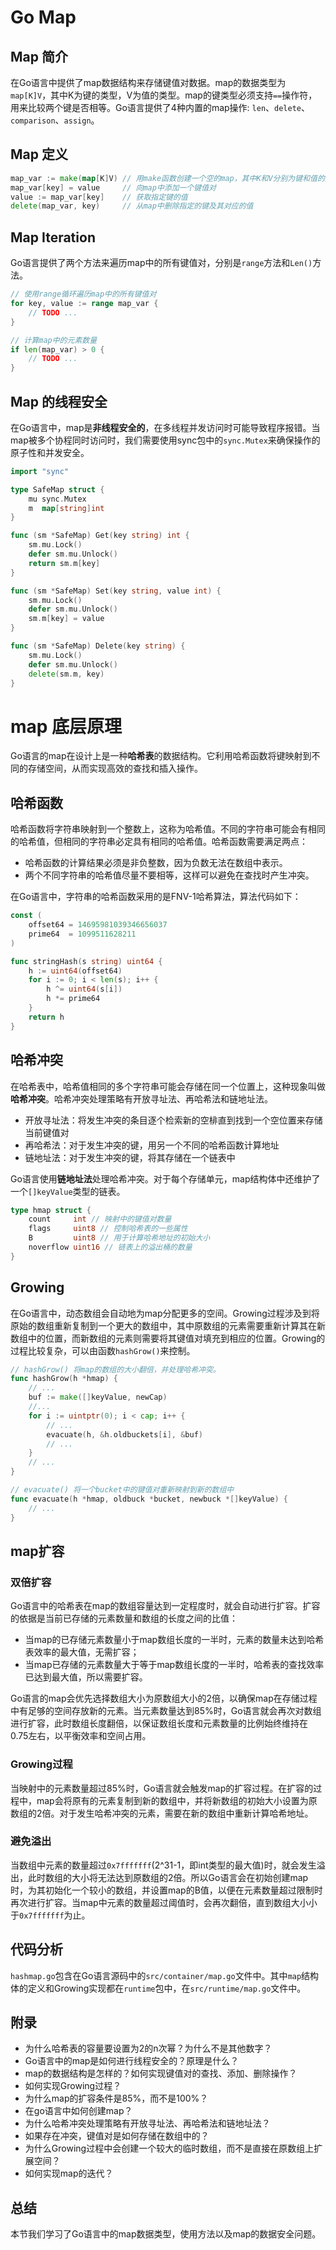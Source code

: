 # Go Map
## Map 简介
在Go语言中提供了map数据结构来存储键值对数据。map的数据类型为`map[K]V`，其中K为键的类型，V为值的类型。map的键类型必须支持`==`操作符，用来比较两个键是否相等。Go语言提供了4种内置的map操作: `len`、`delete`、`comparison`、`assign`。

## Map 定义
```go
map_var := make(map[K]V) // 用make函数创建一个空的map，其中K和V分别为键和值的类型
map_var[key] = value     // 向map中添加一个键值对
value := map_var[key]    // 获取指定键的值
delete(map_var, key)     // 从map中删除指定的键及其对应的值
```

## Map Iteration
Go语言提供了两个方法来遍历map中的所有键值对，分别是`range`方法和`Len()`方法。
```go
// 使用range循环遍历map中的所有键值对
for key, value := range map_var {
    // TODO ...
}

// 计算map中的元素数量
if len(map_var) > 0 {
    // TODO ...
}
```

## Map 的线程安全
在Go语言中，map是**非线程安全的**，在多线程并发访问时可能导致程序报错。当map被多个协程同时访问时，我们需要使用sync包中的`sync.Mutex`来确保操作的原子性和并发安全。

```go
import "sync"

type SafeMap struct {
    mu sync.Mutex
    m  map[string]int
}

func (sm *SafeMap) Get(key string) int {
    sm.mu.Lock()
    defer sm.mu.Unlock()
    return sm.m[key]
}

func (sm *SafeMap) Set(key string, value int) {
    sm.mu.Lock()
    defer sm.mu.Unlock()
    sm.m[key] = value
}

func (sm *SafeMap) Delete(key string) {
    sm.mu.Lock()
    defer sm.mu.Unlock()
    delete(sm.m, key)
}
```
# map 底层原理
Go语言的map在设计上是一种**哈希表**的数据结构。它利用哈希函数将键映射到不同的存储空间，从而实现高效的查找和插入操作。

## 哈希函数
哈希函数将字符串映射到一个整数上，这称为哈希值。不同的字符串可能会有相同的哈希值，但相同的字符串必定具有相同的哈希值。哈希函数需要满足两点：
* 哈希函数的计算结果必须是非负整数，因为负数无法在数组中表示。
* 两个不同字符串的哈希值尽量不要相等，这样可以避免在查找时产生冲突。

在Go语言中，字符串的哈希函数采用的是FNV-1哈希算法，算法代码如下：
```go
const (
    offset64 = 14695981039346656037
    prime64  = 1099511628211
)

func stringHash(s string) uint64 {
    h := uint64(offset64)
    for i := 0; i < len(s); i++ {
        h ^= uint64(s[i])
        h *= prime64
    }
    return h
}
```

## 哈希冲突
在哈希表中，哈希值相同的多个字符串可能会存储在同一个位置上，这种现象叫做**哈希冲突**。哈希冲突处理策略有开放寻址法、再哈希法和链地址法。
- 开放寻址法：将发生冲突的条目逐个检索新的空棑直到找到一个空位置来存储当前键值对
- 再哈希法：对于发生冲突的键，用另一个不同的哈希函数计算地址
- 链地址法：对于发生冲突的键，将其存储在一个链表中

Go语言使用**链地址法**处理哈希冲突。对于每个存储单元，map结构体中还维护了一个`[]keyValue`类型的链表。
```go
type hmap struct {
    count     int // 映射中的键值对数量
    flags     uint8 // 控制哈希表的一些属性
    B         uint8 // 用于计算哈希地址的初始大小
    noverflow uint16 // 链表上的溢出桶的数量
}
```

## Growing
在Go语言中，动态数组会自动地为map分配更多的空间。Growing过程涉及到将原始的数组重新复制到一个更大的数组中，其中原数组的元素需要重新计算其在新数组中的位置，而新数组的元素则需要将其键值对填充到相应的位置。Growing的过程比较复杂，可以由函数`hashGrow()`来控制。

```go
// hashGrow() 将map的数组的大小翻倍，并处理哈希冲突。
func hashGrow(h *hmap) {
    // ...
    buf := make([]keyValue, newCap)
    //...
    for i := uintptr(0); i < cap; i++ {
        // ...
        evacuate(h, &h.oldbuckets[i], &buf)
        // ...
    }
    // ...
}

// evacuate() 将一个bucket中的键值对重新映射到新的数组中
func evacuate(h *hmap, oldbuck *bucket, newbuck *[]keyValue) {
    // ...
}
```

## map扩容
### 双倍扩容
Go语言中的哈希表在map的数组容量达到一定程度时，就会自动进行扩容。扩容的依据是当前已存储的元素数量和数组的长度之间的比值：
* 当map的已存储元素数量小于map数组长度的一半时，元素的数量未达到哈希表效率的最大值，无需扩容；
* 当map已存储的元素数量大于等于map数组长度的一半时，哈希表的查找效率已达到最大值，所以需要扩容。

Go语言的map会优先选择数组大小为原数组大小的2倍，以确保map在存储过程中有足够的空间存放新的元素。当元素数量达到85%时，Go语言就会再次对数组进行扩容，此时数组长度翻倍，以保证数组长度和元素数量的比例始终维持在0.75左右，以平衡效率和空间占用。

### Growing过程
当映射中的元素数量超过85%时，Go语言就会触发map的扩容过程。在扩容的过程中，map会将原有的元素复制到新的数组中，并将新数组的初始大小设置为原数组的2倍。对于发生哈希冲突的元素，需要在新的数组中重新计算哈希地址。


### 避免溢出
当数组中元素的数量超过`0x7fffffff`(2^31-1，即int类型的最大值)时，就会发生溢出，此时数组的大小将无法达到原数组的2倍。所以Go语言会在初始创建map时，为其初始化一个较小的数组，并设置map的B值，以便在元素数量超过限制时再次进行扩容。当map中元素的数量超过阈值时，会再次翻倍，直到数组大小小于`0x7fffffff`为止。

## 代码分析
`hashmap.go`包含在Go语言源码中的`src/container/map.go`文件中。其中`map`结构体的定义和Growing实现都在`runtime`包中，在`src/runtime/map.go`文件中。


## 附录
* 为什么哈希表的容量要设置为2的n次幂？为什么不是其他数字？
* Go语言中的map是如何进行线程安全的？原理是什么？
* map的数据结构是怎样的？如何实现键值对的查找、添加、删除操作？
* 如何实现Growing过程？
* 为什么map的扩容条件是85%，而不是100%？
* 在go语言中如何创建map？
* 为什么哈希冲突处理策略有开放寻址法、再哈希法和链地址法？
* 如果存在冲突，键值对是如何存储在数组中的？
* 为什么Growing过程中会创建一个较大的临时数组，而不是直接在原数组上扩展空间？
* 如何实现map的迭代？

## 总结
本节我们学习了Go语言中的map数据类型，使用方法以及map的数据安全问题。